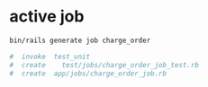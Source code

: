 # active job


```bash
bin/rails generate job charge_order

#  invoke  test_unit
#  create    test/jobs/charge_order_job_test.rb
#  create  app/jobs/charge_order_job.rb
```